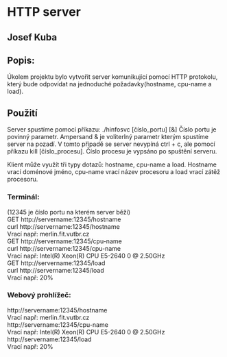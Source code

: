 # HTTP server
## Josef Kuba

## Popis:
Úkolem projektu bylo vytvořit server komunikující pomocí HTTP protokolu, který bude odpovídat na jednoduché požadavky(hostname, cpu-name a load).

## Použití
Server spustíme pomocí příkazu: ./hinfosvc [číslo_portu] [&]
Číslo portu je povinný parametr.
Ampersand & je voliterlný parametr kterým spustíme server na pozadí. 
V tomto případě se server nevypíná ctrl + c, ale pomocí příkazu kill [číslo_procesu].
Číslo procesu je vypsáno po spuštění serveru.

Klient může využít tři typy dotazů: hostname, cpu-name a load.
Hostname vrací doménové jméno, cpu-name vrací název procesoru a load vrací zátěž procesoru.

### Terminál:
(12345 je číslo portu na kterém server běží)  
GET http://servername:12345/hostname  
curl http://servername:12345/hostname  
Vrací např: merlin.fit.vutbr.cz  
GET http://servername:12345/cpu-name  
curl http://servername:12345/cpu-name  
Vrací např: Intel(R) Xeon(R) CPU E5-2640 0 @ 2.50GHz  
GET http://servername:12345/load  
curl http://servername:12345/load  
Vrací např: 20%  
### Webový prohlížeč:

http://servername:12345/hostname  
Vrací např: merlin.fit.vutbr.cz  
http://servername:12345/cpu-name  
Vrací např: Intel(R) Xeon(R) CPU E5-2640 0 @ 2.50GHz  
http://servername:12345/load   
Vrací např: 20%  

